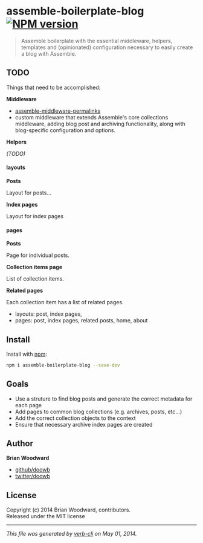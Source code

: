 # assemble-boilerplate-blog [![NPM version](https://badge.fury.io/js/assemble-boilerplate-blog.png)](http://badge.fury.io/js/assemble-boilerplate-blog)

> Assemble boilerplate with the essential middleware, helpers, templates and (opinionated) configuration necessary to easily create a blog with Assemble.

## TODO
Things that need to be accomplished:

**Middleware**

* [assemble-middleware-permalinks][permalinks]
* custom middleware that extends Assemble's core collections middleware, adding blog post and archiving functionality, along with blog-specific configuration and options.

**Helpers**

_(TODO)_

#### layouts

**Posts**

Layout for posts...

**Index pages**

Layout for index pages

#### pages

**Posts**

Page for individual posts.


**Collection items page**

List of collection items.

**Related pages**

Each collection item has a list of related pages.

* layouts: post, index pages,
* pages: post, index pages, related posts, home, about

## Install
Install with [npm](npmjs.org):

```bash
npm i assemble-boilerplate-blog --save-dev
```


## Goals

* Use a struture to find blog posts and generate the correct metadata for each page
* Add pages to common blog collections (e.g. archives, posts, etc...)
* Add the correct collection objects to the context
* Ensure that necessary archive index pages are created

## Author

**Brian Woodward**

+ [github/doowb](https://github.com/doowb)
+ [twitter/doowb](http://twitter.com/doowb)


## License
Copyright (c) 2014 Brian Woodward, contributors.  
Released under the MIT license

***

_This file was generated by [verb-cli](https://github.com/assemble/verb-cli) on May 01, 2014._


[permalinks]: https://github.com/assemble/assemble-contrib-permalinks "Permalinks middleware for Assemble"